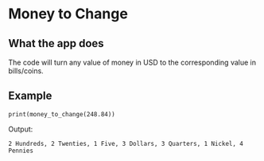 # Money to Change

## What the app does

The code will turn any value of money in USD to the corresponding value in bills/coins.

## Example
```
print(money_to_change(248.84))
```
Output: 
```
2 Hundreds, 2 Twenties, 1 Five, 3 Dollars, 3 Quarters, 1 Nickel, 4 Pennies
```
